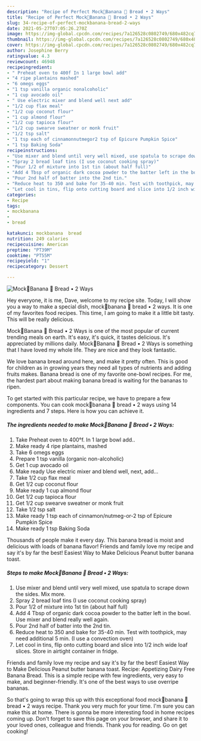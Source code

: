 ```yaml
---
description: "Recipe of Perfect Mock🍌Banana 🍞 Bread • 2 Ways"
title: "Recipe of Perfect Mock🍌Banana 🍞 Bread • 2 Ways"
slug: 34-recipe-of-perfect-mockbanana-bread-2-ways
date: 2021-05-27T07:05:26.270Z
image: https://img-global.cpcdn.com/recipes/7a126528c0802749/680x482cq70/mockbanana-bread-2-ways-recipe-main-photo.jpg
thumbnail: https://img-global.cpcdn.com/recipes/7a126528c0802749/680x482cq70/mockbanana-bread-2-ways-recipe-main-photo.jpg
cover: https://img-global.cpcdn.com/recipes/7a126528c0802749/680x482cq70/mockbanana-bread-2-ways-recipe-main-photo.jpg
author: Josephine Berry
ratingvalue: 4.3
reviewcount: 46948
recipeingredient:
- " Preheat oven to 400f In 1 large bowl add"
- "4 ripe plantains mashed"
- "6 omegs eggs"
- "1 tsp vanilla organic nonalcoholic"
- "1 cup avocado oil"
- " Use electric mixer and blend well next add"
- "1/2 cup flax meal"
- "1/2 cup coconut flour"
- "1 cup almond flour"
- "1/2 cup tapioca flour"
- "1/2 cup swearve sweatner or monk fruit"
- "1/2 tsp salt"
- "1 tsp each of cinnamonnutmegor2 tsp of Epicure Pumpkin Spice"
- "1 tsp Baking Soda"
recipeinstructions:
- "Use mixer and blend until very well mixed, use spatula to scrape down the sides. Mix more."
- "Spray 2 bread loaf tins (I use coconut cooking spray)"
- "Pour 1/2 of mixture into 1st tin (about half full)"
- "Add 4 Tbsp of organic dark cocoa powder to the batter left in the bowl. Use mixer and blend really well again."
- "Pour 2nd half of batter into the 2nd tin."
- "Reduce heat to 350 and bake for 35-40 min. Test with toothpick, may need additional 5 min. (I use a convection oven)"
- "Let cool in tins, flip onto cutting board and slice into 1/2 inch wide loaf slices. Store in airtight container in fridge."
categories:
- Recipe
tags:
- mockbanana
- 
- bread

katakunci: mockbanana  bread 
nutrition: 249 calories
recipecuisine: American
preptime: "PT39M"
cooktime: "PT55M"
recipeyield: "1"
recipecategory: Dessert

---
```



![Mock🍌Banana 🍞 Bread • 2 Ways](https://img-global.cpcdn.com/recipes/7a126528c0802749/680x482cq70/mockbanana-bread-2-ways-recipe-main-photo.jpg)

Hey everyone, it is me, Dave, welcome to my recipe site. Today, I will show you a way to make a special dish, mock🍌banana 🍞 bread • 2 ways. It is one of my favorites food recipes. This time, I am going to make it a little bit tasty. This will be really delicious.

Mock🍌Banana 🍞 Bread • 2 Ways is one of the most popular of current trending meals on earth. It's easy, it's quick, it tastes delicious. It's appreciated by millions daily. Mock🍌Banana 🍞 Bread • 2 Ways is something that I have loved my whole life. They are nice and they look fantastic.

We love banana bread around here, and make it pretty often. This is good for children as in growing years they need all types of nutrients and adding fruits makes. Banana bread is one of my favorite one-bowl recipes. For me, the hardest part about making banana bread is waiting for the bananas to ripen.


To get started with this particular recipe, we have to prepare a few components. You can cook mock🍌banana 🍞 bread • 2 ways using 14 ingredients and 7 steps. Here is how you can achieve it.

<!--inarticleads1-->

##### The ingredients needed to make Mock🍌Banana 🍞 Bread • 2 Ways:

1. Take  Preheat oven to 400°f. In 1 large bowl add..
1. Make ready 4 ripe plantains, mashed
1. Take 6 omegs eggs
1. Prepare 1 tsp vanilla (organic non-alcoholic)
1. Get 1 cup avocado oil
1. Make ready  Use electric mixer and blend well, next, add...
1. Take 1/2 cup flax meal
1. Get 1/2 cup coconut flour
1. Make ready 1 cup almond flour
1. Get 1/2 cup tapioca flour
1. Get 1/2 cup swearve sweatner or monk fruit
1. Take 1/2 tsp salt
1. Make ready 1 tsp each of cinnamon/nutmeg-or-2 tsp of Epicure Pumpkin Spice
1. Make ready 1 tsp Baking Soda


Thousands of people make it every day. This banana bread is moist and delicious with loads of banana flavor! Friends and family love my recipe and say it&#39;s by far the best! Easiest Way to Make Delicious Peanut butter banana toast. 

<!--inarticleads2-->

##### Steps to make Mock🍌Banana 🍞 Bread • 2 Ways:

1. Use mixer and blend until very well mixed, use spatula to scrape down the sides. Mix more.
1. Spray 2 bread loaf tins (I use coconut cooking spray)
1. Pour 1/2 of mixture into 1st tin (about half full)
1. Add 4 Tbsp of organic dark cocoa powder to the batter left in the bowl. Use mixer and blend really well again.
1. Pour 2nd half of batter into the 2nd tin.
1. Reduce heat to 350 and bake for 35-40 min. Test with toothpick, may need additional 5 min. (I use a convection oven)
1. Let cool in tins, flip onto cutting board and slice into 1/2 inch wide loaf slices. Store in airtight container in fridge.


Friends and family love my recipe and say it&#39;s by far the best! Easiest Way to Make Delicious Peanut butter banana toast. Recipe: Appetizing Dairy Free Banana Bread. This is a simple recipe with few ingredients, very easy to make, and beginner-friendly. It&#39;s one of the best ways to use overripe bananas. 

So that's going to wrap this up with this exceptional food mock🍌banana 🍞 bread • 2 ways recipe. Thank you very much for your time. I'm sure you can make this at home. There is gonna be more interesting food in home recipes coming up. Don't forget to save this page on your browser, and share it to your loved ones, colleague and friends. Thank you for reading. Go on get cooking!
